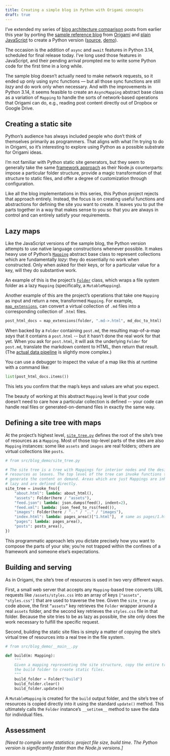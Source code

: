 ```yaml
---
title: Creating a simple blog in Python with Origami concepts
draft: true
---
```


I’ve extended my series of [blog architecture comparison](/posts/2025/05-02-concise-expressions.html) posts from earlier this year by porting the [sample reference blog](https://github.com/WebOrigami/pondlife) from [Origami](https://weborigami.org) and [plain JavaScript](/posts/2025/04-17-zero-dependencies.html) to create a Python version ([source](https://github.com/JanMiksovsky/pondlife-python), [demo](https://pondlife-python.netlify.app/)).

The occasion is the addition of `async` and `await` features in Python 3.14, scheduled for final release today. I’ve long used those features in JavaScript, and their pending arrival prompted me to write some Python code for the first time in a long while.

The sample blog doesn’t actually need to make network requests, so it ended up only using sync functions — but all those sync functions are still _lazy_ and do work only when necessary. And with the improvements in Python 3.14, it seems feasible to create an `AsyncMapping` abstract base class as a variation of `Mapping` to handle the sorts of network-based operations that Origami can do, e.g., reading post content directly out of Dropbox or Google Drive.

## Creating a static site

Python’s audience has always included people who don’t think of themselves primarily as programmers. That aligns with what I’m trying to do in Origami, so it’s interesting to explore using Python as a possible substrate for Origami ideas.

I’m not familiar with Python static site generators, but they seem to generally take the same [framework approach](https://weborigami.org/language/model#use-a-website-framework) as their Node.js counterparts: impose a particular folder structure, provide a magic transformation of that structure to static files, and offer a degree of customization through configuration.

Like all the blog implementations in this series, this Python project rejects that approach entirely. Instead, the focus is on creating useful functions and abstractions for defining the site you want to create. It leaves you to put the parts together in a way that makes sense to you so that you are always in control and can entirely satisfy your requirements.

## Lazy maps

Like the JavaScript versions of the sample blog, the Python version attempts to use native language constructions whenever possible. It makes heavy use of Python’s [`Mapping`](https://docs.python.org/3/library/collections.abc.html#collections.abc.Mapping) abstract base class to represent collections which are fundamentally _lazy_: they do essentially no work when constructed. Only when asked for their keys, or for a particular value for a key, will they do substantive work.

An example of this is the project’s [`Folder`](https://github.com/JanMiksovsky/pondlife-python/blob/main/src/map_origami/folder.py) class, which wraps a file system folder as a lazy `Mapping` (specifically, a `MutableMapping`).

Another example of this are the project’s operations that take one `Mapping` as input and return a new, transformed `Mapping`. For example, [`map_extensions`](https://github.com/JanMiksovsky/pondlife-python/blob/main/src/map_origami/map_extensions.py), can convert a virtual collection of `.md` files into a corresponding collection of `.html` files.

```python
post_html_docs = map_extensions(folder, ".md->.html", md_doc_to_html)
```

When backed by a `Folder` containing `post.md`, the resulting map-of-a-map _says_ that it contains a `post.html` -- but it hasn’t done the real work for that yet. When you ask for `post.html`, it will ask the underlying `Folder` for `post.md`, translate the markdown content to HTML, then return that result. (The [actual data pipeline](https://github.com/JanMiksovsky/pondlife-python/blob/main/src/blog_demo/post_docs.py) is slightly more complex.)

You can use a debugger to inspect the value of a map like this at runtime with a command like:

```python
list(post_html_docs.items())
```

This lets you confirm that the map’s keys and values are what you expect.

The beauty of working at this abstract `Mapping` level is that your code doesn’t need to care how a particular collection is defined -- your code can handle real files or generated-on-demand files in exactly the same way.

## Defining a site tree with maps

At the project’s highest level, [`site_tree.py`](https://github.com/JanMiksovsky/pondlife-python/blob/main/src/blog_demo/site_tree.py) defines the root of the site’s tree of resources as a `Mapping`. Most of those top-level parts of the sites are also `Mapping` instances: some like `assets` and `images` are real folders; others are virtual collections like `posts`.

```python
# from src/blog_demo/site_tree.py

# The site tree is a tree with Mappings for interior nodes and the desired
# resources as leaves. The top level of the tree can invoke functions to
# generate the content on demand. Areas which are just Mappings are inherently
# lazy and are defined directly.
site_tree = invoke_fns({
    "about.html": lambda: about_html(),
    "assets": Folder(here / "assets"),
    "feed.json": lambda: json.dumps(feed(), indent=2),
    "feed.xml": lambda: json_feed_to_rss(feed()),
    "images": Folder(here / ".." / ".." / "images"),
    "index.html": lambda: pages_area()["1.html"],  # same as pages/1.html
    "pages": lambda: pages_area(),
    "posts": posts_area(),
})
```

This programmatic approach lets you dictate precisely how you want to compose the parts of your site; you’re not trapped within the confines of a framework and someone else’s expectations.

## Building and serving

As in Origami, the site’s tree of resources is used in two very different ways.

First, a small web server that accepts any `Mapping`-based tree converts URL requests like `/assets/styles.css` into an array of keys `["assets", "styles.css"]` that are used to traverse the tree. Given the `site_tree.py` code above, the first `”assets”` key retrieves the `Folder` wrapper around a real `assets` folder, and the second key retrieves the `styles.css` file in that folder. Because the site tries to be as lazy as possible, the site only does the work necessary to fulfill the specific request.

Second, building the static site files is simply a matter of copying the site’s virtual tree of resources into a real tree in the file system.

```python
# from src/blog_demo/__main__.py

def build(m: Mapping):
    """
    Given a mapping representing the site structure, copy the entire tree into
    the build folder to create static files.
    """
    build_folder = Folder("build")
    build_folder.clear()
    build_folder.update(m)
```

A `MutableMapping` is created for the `build` output folder, and the site’s tree of resources is copied directly into it using the standard `update()` method. This ultimately calls the `Folder` instance’s `__setitem__` method to save the data for individual files.

## Assessment

_[Need to compile some statistics: project file size, build time. The Python version is significantly faster than the Node.js versions.]_